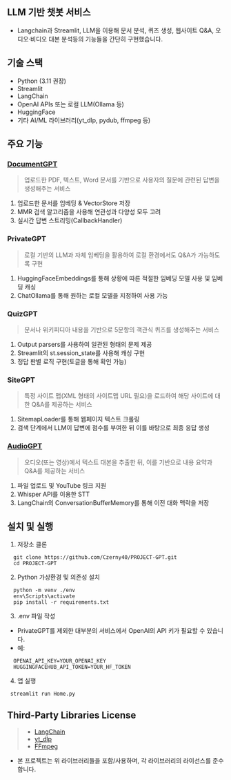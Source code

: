 ## LLM 기반 챗봇 서비스
- Langchain과 Streamlit, LLM을 이용해 문서 분석, 퀴즈 생성, 웹사이트 Q&A, 오디오·비디오 대본 분석등의 기능들을 간단히 구현했습니다.

## 기술 스택
- Python (3.11 권장)
- Streamlit
- LangChain
- OpenAI APIs 또는 로컬 LLM(Ollama 등)
- HuggingFace
- 기타 AI/ML 라이브러리(yt_dlp, pydub, ffmpeg 등)

## 주요 기능
### [DocumentGPT](https://velog.io/@kitkat/LangChain%EA%B3%BC-ChatGPT%EB%A5%BC-%ED%99%9C%EC%9A%A9%ED%95%9C-%EB%AC%B8%EC%84%9C-QA-%EC%8B%9C%EC%8A%A4%ED%85%9C-%EA%B5%AC%ED%98%84%ED%95%98%EA%B8%B0)
> 업로드한 PDF, 텍스트, Word 문서를 기반으로 사용자의 질문에 관련된 답변을 생성해주는 서비스
1. 업로드한 문서를 임베딩 & VectorStore 저장
2. MMR 검색 알고리즘을 사용해 연관성과 다양성 모두 고려
3. 실시간 답변 스트리밍(CallbackHandler)
### PrivateGPT
> 로컬 기반의 LLM과 자체 임베딩을 활용하여 로컬 환경에서도 Q&A가 가능하도록 구현
1. HuggingFaceEmbeddings를 통해 상황에 따른 적절한 임베딩 모델 사용 및 임베딩 캐싱
2. ChatOllama를 통해 원하는 로컬 모델을 지정하여 사용 가능
### QuizGPT
> 문서나 위키피디아 내용을 기반으로 5문항의 객관식 퀴즈를 생성해주는 서비스
1. Output parsers를 사용하여 일관된 형태의 문제 제공
2. Streamlit의 st.session_state를 사용해 캐싱 구현
3. 정답 판별 로직 구현(토글을 통해 확인 가능)
### SiteGPT
> 특정 사이트 맵(XML 형태의 사이트맵 URL 필요)을 로드하여 해당 사이트에 대한 Q&A를 제공하는 서비스
1. SitemapLoader를 통해 웹페이지 텍스트 크롤링
2. 검색 단계에서 LLM이 답변에 점수를 부여한 뒤 이를 바탕으로 최종 응답 생성
### [AudioGPT](https://velog.io/@kitkat/AudioGPT)
> 오디오(또는 영상)에서 텍스트 대본을 추출한 뒤, 이를 기반으로 내용 요약과 Q&A를 제공하는 서비스
1. 파일 업로드 및 YouTube 링크 지원
2. Whisper API를 이용한 STT
3. LangChain의 ConversationBufferMemory를 통해 이전 대화 맥락을 저장

## 설치 및 실행
1. 저장소 클론
```
  git clone https://github.com/Czerny40/PROJECT-GPT.git
  cd PROJECT-GPT
```
2. Python 가상환경 및 의존성 설치
```
  python -m venv ./env
  env\Scripts\activate
  pip install -r requirements.txt
```
3. .env 파일 작성
- PrivateGPT를 제외한 대부분의 서비스에서 OpenAI의 API 키가 필요할 수 있습니다.
- 예:
```
  OPENAI_API_KEY=YOUR_OPENAI_KEY
  HUGGINGFACEHUB_API_TOKEN=YOUR_HF_TOKEN
```
4. 앱 실행
```
 streamlit run Home.py
```

## Third-Party Libraries License
> - [LangChain](https://github.com/langchain-ai/langchain/blob/master/LICENSE)
> - [yt_dlp](https://github.com/yt-dlp/yt-dlp/blob/master/LICENSE)
> - [FFmpeg](https://ffmpeg.org/legal.html)
- 본 프로젝트는 위 라이브러리들을 포함/사용하며, 각 라이브러리의 라이선스를 준수합니다.
